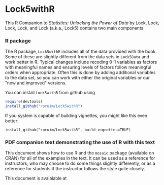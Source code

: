 Lock5withR
==========

This R Companion to *Statistics: Unlocking the Power of Data* by Lock, Lock, Lock, Lock, and Lock (a.k.a., Lock5) contains two main components

### R package

The R package, `Lock5withR` includes all of the data provided with the book.  Some of these are slightly different from the data sets in `Lock5Data` and work better in R.  Typical changes include recoding 0-1 variables as factors with meaningful names and ensuring levels of factors follow meaningful orders when appropriate.  Often this is done by adding additional variables to the data set, so you can work with either the original variables or our "new and improved" versions.

You can install `Lock5withR` from github using

```r
require(devtools)
install_github("rpruim/Lock5withR")
```

If you system is capable of building vignettes, you might like this even better:
```
install_github("rpruim/Lock5withR", build_vignettes=TRUE)
```

### PDF companion text demonstrating the use of R with this text

This document shows how to use R and the `mosaic` package (available on CRAN) for all of the examples in the text. It can be used as a reference for instructors, who may choose to do some things slightly differently, or as a reference for students if the instructor follows the style quite closely.

This document is avaialable at 

